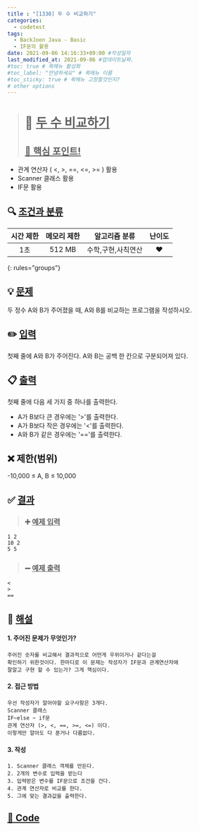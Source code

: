 ```yaml
---
title : "[1330] 두 수 비교하기"
categories:
  - codetest
tags:
  - BackJoon Java - Basic
  - IF문의 활용
date: 2021-09-06 14:16:33+09:00 #작성일자
last_modified_at: 2021-09-06 #업데이트날짜.
#toc: true # 퀵메뉴 활성화
#toc_label: "안녕하세요" # 퀵메뉴 이름
#toc_sticky: true # 퀵메뉴 고정할것인지?
# other options
---
```

> # 📜 <u>두 수 비교하기</u> 
> ## <u>📌 핵심 포인트!</u> 
* 관계 연산자 ( <, >, ==, <=, >= ) 활용
*  Scanner 클래스 활용
*  IF문 활용


## 🔍 <u>조건과 분류</u>

| 시간 제한  | 메모리 제한  |  알고리즘 분류 | 난이도 
|:-------------:|:---------------:|:-----------:|:---------:
| 1초     | 512 MB | 수학,구현,사칙연산 | ❤️ 
{: rules="groups"}

## 💡 <u>문제</u> 
두 정수 A와 B가 주어졌을 때, A와 B를 비교하는 프로그램을 작성하시오.

## ✏️ <u>입력</u>
첫째 줄에 A와 B가 주어진다. A와 B는 공백 한 칸으로 구분되어져 있다.

## 📋 <u>출력</u>
첫째 줄에 다음 세 가지 중 하나를 출력한다.

- A가 B보다 큰 경우에는 '>'를 출력한다.
- A가 B보다 작은 경우에는 '<'를 출력한다.
- A와 B가 같은 경우에는 '=='를 출력한다.

## ❌ 제한(범위)
-10,000 ≤ A, B ≤ 10,000

## ✅ <u>결과</u>
> ### ➕ <u>예제 입력</u>
	1 2
	10 2
	5 5
	
> ### ➖ <u>예제 출력</u>
	<
	>
	==

## 💭 <u>해설</u>
#### 1. 주어진 문제가 무엇인가?
	주어진 숫자를 비교해서 결과적으로 어떤게 우위이거나 같다는걸
	확인하기 위한것이다. 한마디로 이 문제는 작성자가 IF문과 관계연산자에
	잘알고 구현 할 수 있는가? 그게 핵심이다.

#### 2. 접근 방법
	우선 작성자가 알아야할 요구사항은 3개다.
	Scanner 클래스
	IF~else ~ if문
	관계 연산자 (>, <, ==, >=, <=) 이다.
	이렇게만 알아도 다 푼거나 다름없다.

#### 3. 작성
	1. Scanner 클래스 객체를 만든다.
	2. 2개의 변수로 입력을 받는다
	3. 입력받은 변수를 IF문으로 조건을 건다.
	4. 관계 연산자로 비교를 한다.
	5. 그에 맞는 결과값을 출력한다.
	
	

## <u>📖 <u>Code</u>
<script src="https://gist.github.com/Cononi/65fe4dfd869b2a261528dda97debd65a.js"></script>